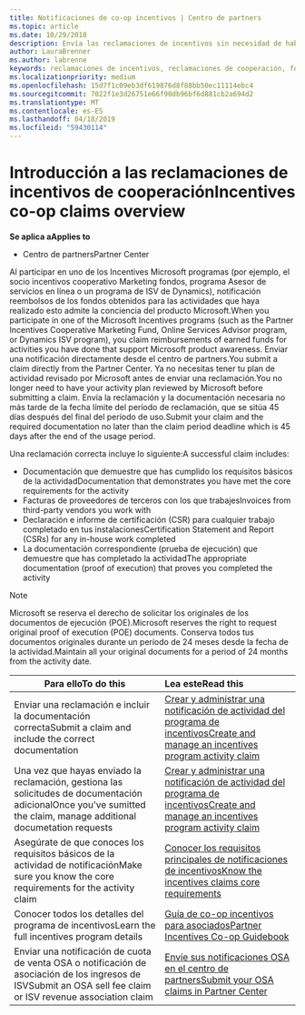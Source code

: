 ```yaml
---
title: Notificaciones de co-op incentivos | Centro de partners
ms.topic: article
ms.date: 10/29/2018
description: Envía las reclamaciones de incentivos sin necesidad de haber revisado antes tu plan de actividad.
author: LauraBrenner
ms.author: labrenne
keywords: reclamaciones de incentivos, reclamaciones de cooperación, fondos de cooperación
ms.localizationpriority: medium
ms.openlocfilehash: 15d7f1c09eb3df619876d8f88bb50ec11114ebc4
ms.sourcegitcommit: 7022f1e3d26751e66f90db96bf6d881cb2a694d2
ms.translationtype: MT
ms.contentlocale: es-ES
ms.lasthandoff: 04/18/2019
ms.locfileid: "59430114"
---
```

# <a name="incentives-co-op-claims-overview"></a><span data-ttu-id="86e4f-104">Introducción a las reclamaciones de incentivos de cooperación</span><span class="sxs-lookup"><span data-stu-id="86e4f-104">Incentives co-op claims overview</span></span>

<span data-ttu-id="86e4f-105">**Se aplica a**</span><span class="sxs-lookup"><span data-stu-id="86e4f-105">**Applies to**</span></span>

- <span data-ttu-id="86e4f-106">Centro de partners</span><span class="sxs-lookup"><span data-stu-id="86e4f-106">Partner Center</span></span>

<span data-ttu-id="86e4f-107">Al participar en uno de los Incentives Microsoft programas (por ejemplo, el socio incentivos cooperativo Marketing fondos, programa Asesor de servicios en línea o un programa de ISV de Dynamics), notificación reembolsos de los fondos obtenidos para las actividades que haya realizado esto admite la conciencia del producto Microsoft.</span><span class="sxs-lookup"><span data-stu-id="86e4f-107">When you participate in one of the Microsoft Incentives programs (such as the Partner Incentives Cooperative Marketing Fund, Online Services Advisor program, or Dynamics ISV program), you claim reimbursements of earned funds for activities you have done that support Microsoft product awareness.</span></span> <span data-ttu-id="86e4f-108">Enviar una notificación directamente desde el centro de partners.</span><span class="sxs-lookup"><span data-stu-id="86e4f-108">You submit a claim directly from the Partner Center.</span></span> <span data-ttu-id="86e4f-109">Ya no necesitas tener tu plan de actividad revisado por Microsoft antes de enviar una reclamación.</span><span class="sxs-lookup"><span data-stu-id="86e4f-109">You no longer need to have your activity plan reviewed by Microsoft before submitting a claim.</span></span> <span data-ttu-id="86e4f-110">Envía la reclamación y la documentación necesaria no más tarde de la fecha límite del período de reclamación, que se sitúa 45 días después del final del período de uso.</span><span class="sxs-lookup"><span data-stu-id="86e4f-110">Submit your claim and the required documentation no later than the claim period deadline which is 45 days after the end of the usage period.</span></span> 

<span data-ttu-id="86e4f-111">Una reclamación correcta incluye lo siguiente:</span><span class="sxs-lookup"><span data-stu-id="86e4f-111">A successful claim includes:</span></span>

- <span data-ttu-id="86e4f-112">Documentación que demuestre que has cumplido los requisitos básicos de la actividad</span><span class="sxs-lookup"><span data-stu-id="86e4f-112">Documentation that demonstrates you have met the core requirements for the activity</span></span>
- <span data-ttu-id="86e4f-113">Facturas de proveedores de terceros con los que trabajes</span><span class="sxs-lookup"><span data-stu-id="86e4f-113">Invoices from third-party vendors you work with</span></span>
- <span data-ttu-id="86e4f-114">Declaración e informe de certificación (CSR) para cualquier trabajo completado en tus instalaciones</span><span class="sxs-lookup"><span data-stu-id="86e4f-114">Certification Statement and Report (CSRs) for any in-house work completed</span></span>
- <span data-ttu-id="86e4f-115">La documentación correspondiente (prueba de ejecución) que demuestre que has completado la actividad</span><span class="sxs-lookup"><span data-stu-id="86e4f-115">The appropriate documentation (proof of execution) that proves you completed the activity</span></span> 

>[!NOTE]
><span data-ttu-id="86e4f-116">Microsoft se reserva el derecho de solicitar los originales de los documentos de ejecución (POE).</span><span class="sxs-lookup"><span data-stu-id="86e4f-116">Microsoft reserves the right to request original proof of execution (POE) documents.</span></span> <span data-ttu-id="86e4f-117">Conserva todos tus documentos originales durante un período de 24 meses desde la fecha de la actividad.</span><span class="sxs-lookup"><span data-stu-id="86e4f-117">Maintain all your original documents for a period of 24 months from the activity date.</span></span> 

|<span data-ttu-id="86e4f-118">**Para ello**</span><span class="sxs-lookup"><span data-stu-id="86e4f-118">**To do this**</span></span>   |<span data-ttu-id="86e4f-119">**Lea este**</span><span class="sxs-lookup"><span data-stu-id="86e4f-119">**Read this**</span></span>   |
|-----------------|:--------------------------------------|
|<span data-ttu-id="86e4f-120">Enviar una reclamación e incluir la documentación correcta</span><span class="sxs-lookup"><span data-stu-id="86e4f-120">Submit a claim and include the correct documentation</span></span>|[<span data-ttu-id="86e4f-121">Crear y administrar una notificación de actividad del programa de incentivos</span><span class="sxs-lookup"><span data-stu-id="86e4f-121">Create and manage an incentives program activity claim</span></span>](create-incentives-claims.md)|
|<span data-ttu-id="86e4f-122">Una vez que hayas enviado la reclamación, gestiona las solicitudes de documentación adicional</span><span class="sxs-lookup"><span data-stu-id="86e4f-122">Once you've sumitted the claim, manage additional documetation requests</span></span>|[<span data-ttu-id="86e4f-123">Crear y administrar una notificación de actividad del programa de incentivos</span><span class="sxs-lookup"><span data-stu-id="86e4f-123">Create and manage an incentives program activity claim</span></span>](create-incentives-claims.md)  |
|<span data-ttu-id="86e4f-124">Asegúrate de que conoces los requisitos básicos de la actividad de notificación</span><span class="sxs-lookup"><span data-stu-id="86e4f-124">Make sure you know the core requirements for the activity claim</span></span>|[<span data-ttu-id="86e4f-125">Conocer los requisitos principales de notificaciones de incentivos</span><span class="sxs-lookup"><span data-stu-id="86e4f-125">Know the incentives claims core requirements</span></span>](core-requirements.md)   |
|<span data-ttu-id="86e4f-126">Conocer todos los detalles del programa de incentivos</span><span class="sxs-lookup"><span data-stu-id="86e4f-126">Learn the full incentives program details</span></span>|[<span data-ttu-id="86e4f-127">Guía de co-op incentivos para asociados</span><span class="sxs-lookup"><span data-stu-id="86e4f-127">Partner Incentives Co-op Guidebook</span></span>](https://assets.microsoft.com/coop-guidebook.pdf)
|<span data-ttu-id="86e4f-128">Enviar una notificación de cuota de venta OSA o notificación de asociación de los ingresos de ISV</span><span class="sxs-lookup"><span data-stu-id="86e4f-128">Submit an OSA sell fee claim or ISV revenue association claim</span></span> |[<span data-ttu-id="86e4f-129">Envíe sus notificaciones OSA en el centro de partners</span><span class="sxs-lookup"><span data-stu-id="86e4f-129">Submit your OSA claims in Partner Center</span></span>](submit-osa-claim.md)|
                                                                                 
                                   